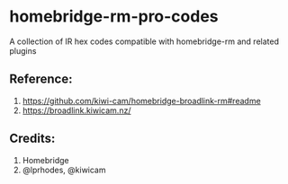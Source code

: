 # homebridge-rm-pro-codes
A collection of IR hex codes compatible with homebridge-rm and related plugins

## Reference:
1. https://github.com/kiwi-cam/homebridge-broadlink-rm#readme
2. https://broadlink.kiwicam.nz/

## Credits:
1. Homebridge
2. @lprhodes, @kiwicam
